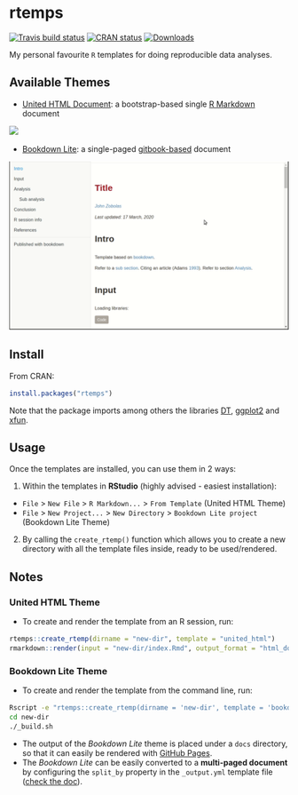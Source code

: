 # rtemps

<!-- badges: start -->
[![Travis build status](https://travis-ci.com/bblodfon/rtemps.svg?branch=master)](https://travis-ci.com/bblodfon/rtemps)
[![CRAN status](https://www.r-pkg.org/badges/version/rtemps)](https://cran.r-project.org/package=rtemps)
[![Downloads](https://cranlogs.r-pkg.org/badges/rtemps)](https://cran.r-project.org/package=rtemps)
<!-- badges: end -->

My personal favourite `R` templates for doing reproducible data analyses.

## Available Themes

- [United HTML Document](https://bootswatch.com/united/): a bootstrap-based single [R Markdown](https://bookdown.org/yihui/rmarkdown/) document

![](img/united.gif)

- [Bookdown Lite](https://bookdown.org/yihui/bookdown/): a single-paged [gitbook-based](https://www.gitbook.com/) document

![](img/bookdown_lite.gif)

## Install

From CRAN:
```r
install.packages("rtemps")
```

Note that the package imports among others the libraries [DT](https://rstudio.github.io/DT/), [ggplot2](https://github.com/tidyverse/ggplot2) and [xfun](https://github.com/yihui/xfun).

## Usage

Once the templates are installed, you can use them in 2 ways:

1. Within the templates in **RStudio** (highly advised - easiest installation): 
  - `File` > `New File` > `R Markdown...` > `From Template` (United HTML Theme)
  - `File` > `New Project...` > `New Directory` > `Bookdown Lite project` (Bookdown Lite Theme)
2. By calling the `create_rtemp()` function which allows you to create a new directory with all the template files inside, ready to be used/rendered.

## Notes

### United HTML Theme

- To create and render the template from an R session, run:

```r
rtemps::create_rtemp(dirname = "new-dir", template = "united_html")
rmarkdown::render(input = "new-dir/index.Rmd", output_format = "html_document", output_dir = "new-dir")
```

### Bookdown Lite Theme

- To create and render the template from the command line, run:

```bash
Rscript -e "rtemps::create_rtemp(dirname = 'new-dir', template = 'bookdown_lite')"
cd new-dir
./_build.sh
```

- The output of the *Bookdown Lite* theme is placed under a `docs` directory, so that it can easily be rendered with [GitHub Pages](https://help.github.com/en/github/working-with-github-pages/configuring-a-publishing-source-for-your-github-pages-site).
- The *Bookdown Lite* can be easily converted to a **multi-paged document** by configuring the `split_by` property in the `_output.yml` template file ([check the doc](https://bookdown.org/yihui/bookdown/html.html#gitbook-style)).
